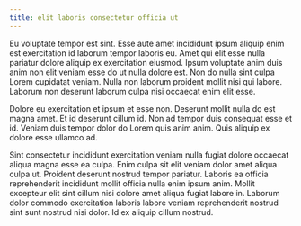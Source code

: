 ```yaml
---
title: elit laboris consectetur officia ut
---
```


Eu voluptate tempor est sint. Esse aute amet incididunt ipsum aliquip enim est exercitation id laborum tempor laboris eu. Amet qui elit esse nulla pariatur dolore aliquip ex exercitation eiusmod. Ipsum voluptate anim duis anim non elit veniam esse do ut nulla dolore est. Non do nulla sint culpa Lorem cupidatat veniam. Nulla non laborum proident mollit nisi qui labore. Laborum non deserunt laborum culpa nisi occaecat enim elit esse.

Dolore eu exercitation et ipsum et esse non. Deserunt mollit nulla do est magna amet. Et id deserunt cillum id. Non ad tempor duis consequat esse et id. Veniam duis tempor dolor do Lorem quis anim anim. Quis aliquip ex dolore esse ullamco ad.

Sint consectetur incididunt exercitation veniam nulla fugiat dolore occaecat aliqua magna esse ea culpa. Enim culpa sit elit veniam dolor amet aliqua culpa ut. Proident deserunt nostrud tempor pariatur. Laboris ea officia reprehenderit incididunt mollit officia nulla enim ipsum anim. Mollit excepteur elit sint cillum nisi dolore amet aliqua fugiat labore in. Laborum dolor commodo exercitation laboris labore veniam reprehenderit nostrud sint sunt nostrud nisi dolor. Id ex aliquip cillum nostrud.